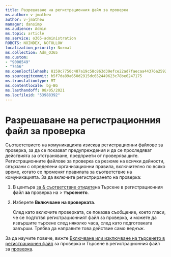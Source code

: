 ```yaml
---
title: Разрешаване на регистрационния файл за проверка
ms.author: v-jmathew
author: v-jmathew
manager: dansimp
ms.audience: Admin
ms.topic: article
ms.service: o365-administration
ROBOTS: NOINDEX, NOFOLLOW
localization_priority: Normal
ms.collection: Adm_O365
ms.custom:
- "9000549"
- "7456"
ms.openlocfilehash: 8159c7750c487a19c58c863d39efce22ad7faecaa44376a2592eb9d3ff6d233a
ms.sourcegitcommit: b5f7da89a650d2915dc652449623c78be6247175
ms.translationtype: MT
ms.contentlocale: bg-BG
ms.lasthandoff: 08/05/2021
ms.locfileid: "53988392"
---
```

# <a name="enable-the-audit-log"></a>Разрешаване на регистрационния файл за проверка

Съответствието на комуникацията изисква регистрационни файлове за проверка, за да се показват предупреждения и да се проследяват действията за отстраняване, предприети от проверяващите. Регистрационните файлове за проверка са резюме на всички дейности, свързани с определени организационни правила, включително по всяко време, когато се променят правилата за съответствие на комуникацията. За да включите регистрирането на проверка:

1. В центъра [за & съответствие отидете](https://go.microsoft.com/fwlink/?linkid=2101341)на Търсене в регистрационния файл **за** проверка на  >  **търсенето**.
2. Изберете **Включване на проверката**.

    След като включите проверката, се показва съобщение, което гласи, че се подготвя регистрационният файл за проверка, и можете да извършите търсене след няколко часа, след като подготовката завърши. Трябва да направите това действие само веднъж.

За да научите повече, вижте [Включване или изключване на търсенето в регистрационен файл](https://go.microsoft.com/fwlink/?linkid=2129077) за проверка и Търсене в регистрационния файл за [проверка](https://go.microsoft.com/fwlink/?linkid=2123729).
